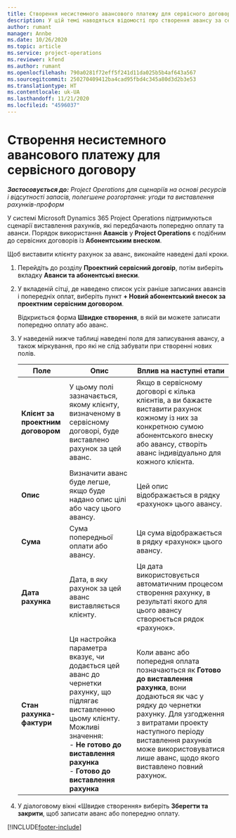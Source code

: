 ```yaml
---
title: Створення несистемного авансового платежу для сервісного договору
description: У цій темі наводяться відомості про створення авансу за сервісним договором у разі необхідності.
author: rumant
manager: Annbe
ms.date: 10/26/2020
ms.topic: article
ms.service: project-operations
ms.reviewer: kfend
ms.author: rumant
ms.openlocfilehash: 790a0281f72eff5f241d11da025b5b4af643a567
ms.sourcegitcommit: 250270409412ba4cad95fbd4c345a80d3d2b3e53
ms.translationtype: HT
ms.contentlocale: uk-UA
ms.lasthandoff: 11/21/2020
ms.locfileid: "4596037"
---
```

# <a name="creating-an-ad-hoc-advance-on-a-contract"></a>Створення несистемного авансового платежу для сервісного договору

_**Застосовується до:** Project Operations для сценаріїв на основі ресурсів і відсутності запасів, полегшене розгортання: угоди та виставлення рахунків-проформ_

У системі Microsoft Dynamics 365 Project Operations підтримуються сценарії виставлення рахунків, які передбачають попередню оплату та аванси. Порядок використання **Авансів** у **Project Operations** є подібним до сервісних договорів із **Абонентським внеском**. 

Щоб виставити клієнту рахунок за аванс, виконайте наведені далі кроки.

1. Перейдіть до розділу **Проектний сервісний договір**, потім виберіть вкладку **Аванси та абонентські внески**.
2. У вкладеній сітці, де наведено список усіх раніше записаних авансів і попередніх оплат, виберіть пункт **+ Новий абонентський внесок за проектним сервісним договором**. 

    Відкриється форма **Швидке створення**, в якій ви можете записати попередню оплату або аванс.
    
3. У наведеній нижче таблиці наведені поля для записування авансу, а також міркування, про які не слід забувати при створенні нових полів.

    | Поле | Опис | Вплив на наступні етапи |
    | --- | --- | --- |
    | **Клієнт за проектним договором** | У цьому полі зазначається, якому клієнту, визначеному в сервісному договорі, буде виставлено рахунок за цей аванс. | Якщо в сервісному договорі є кілька клієнтів, а ви бажаєте виставити рахунок кожному із них за конкретною сумою абонентського внеску або авансу, створіть аванс індивідуально для кожного клієнта. |
    | **Опис** | Визначити аванс буде легше, якщо буде надано опис цілі або часу цього авансу. | Цей опис відображається в рядку «рахунок» цього авансу. |
    | **Сума** | Сума попередньої оплати або авансу. | Ця сума відображається в рядку «рахунок» цього авансу. |
    | **Дата рахунка** | Дата, в яку рахунок за цей аванс виставляється клієнту. | Ця дата використовується автоматичним процесом створення рахунку, в результаті якого для цього авансу створюється рядок «рахунок». |
    | **Стан рахунка-фактури** | Ця настройка параметра вказує, чи додається цей аванс до чернетки рахунку, що підлягає виставленню цьому клієнту. Можливі значення:</br>- **Не готово до виставлення рахунка**</br>- **Готово до виставлення рахунка** | Коли аванс або попередня оплата позначаються як **Готово до виставлення рахунка**, вони додаються як час у рядку до чернетки рахунку. Для узгодження з витратами проекту наступного періоду виставлення рахунків може використовуватися лише аванс, щодо якого виставлено повний рахунок. |

4. У діалоговому вікні «Швидке створення» виберіть **Зберегти та закрити**, щоб записати аванс або попередню оплату.


[!INCLUDE[footer-include](../../includes/footer-banner.md)]